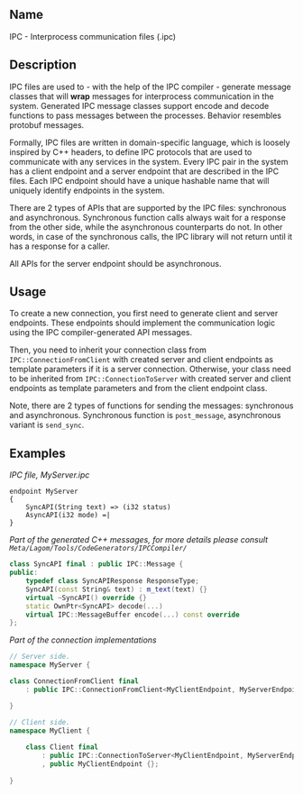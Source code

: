 ## Name

IPC - Interprocess communication files (.ipc)

## Description

IPC files are used to - with the help of the IPC compiler - generate message classes that will **wrap** messages for
interprocess communication in the system. Generated IPC message classes support encode and decode functions to pass
messages between the processes. Behavior resembles protobuf messages.

Formally, IPC files are written in domain-specific language, which is loosely inspired by C++ headers, to define IPC
protocols that are used to communicate with any services in the system.
Every IPC pair in the system has a client endpoint and a server endpoint that are described in the IPC files.
Each IPC endpoint should have a unique hashable name that will uniquely identify endpoints in the system.

There are 2 types of APIs that are supported by the IPC files: synchronous and asynchronous.
Synchronous function calls always wait for a response from the other side, while the asynchronous counterparts do not.
In other words, in case of the synchronous calls, the IPC library will not return until it has a response for a caller.

All APIs for the server endpoint should be asynchronous.

## Usage

To create a new connection, you first need to generate client and server endpoints.
These endpoints should implement the communication logic using the IPC compiler-generated API messages.

Then, you need to inherit your connection class from `IPC::ConnectionFromClient` with created server and client
endpoints as template parameters if it is a server connection. Otherwise, your class need to be inherited
from `IPC::ConnectionToServer` with created server and client endpoints as template parameters and from the client
endpoint class.

Note, there are 2 types of functions for sending the messages: synchronous and asynchronous.
Synchronous function is `post_message`, asynchronous variant is `send_sync`.

## Examples

*IPC file, MyServer.ipc*

```
endpoint MyServer
{
    SyncAPI(String text) => (i32 status)
    AsyncAPI(i32 mode) =|
}
```

*Part of the generated C++ messages, for more details please consult `Meta/Lagom/Tools/CodeGenerators/IPCCompiler/`*

```c++
class SyncAPI final : public IPC::Message {
public:
    typedef class SyncAPIResponse ResponseType;
    SyncAPI(const String& text) : m_text(text) {}
    virtual ~SyncAPI() override {}
    static OwnPtr<SyncAPI> decode(...)
    virtual IPC::MessageBuffer encode(...) const override
};
```

*Part of the connection implementations*

```c++
// Server side.
namespace MyServer {

class ConnectionFromClient final
    : public IPC::ConnectionFromClient<MyClientEndpoint, MyServerEndpoint> {};

}

// Client side.
namespace MyClient {
    
    class Client final
        : public IPC::ConnectionToServer<MyClientEndpoint, MyServerEndpoint>
        , public MyClientEndpoint {};
    
}
```
